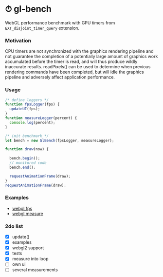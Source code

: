 # ⏱ gl-bench

WebGL performance benchmark with GPU timers from `EXT_disjoint_timer_query` extension.

### Motivation
CPU timers are not synchronized with the graphics rendering pipeline and not guarantee the completion of a potentially
large amount of graphics work accumulated before the timer is read, and will thus produce wildly inaccurate results.
readPixels() can be used to determine when previous rendering commands have been completed,
but will idle the graphics pipeline and adversely affect application performance.

### Usage
```javascript
/* define loggers */
function fpsLogger(fps) {
  updateUI(fps);
}
function measureLogger(percent) {
  console.log(percent);
}

/* init benchmark */
let bench = new GlBench(fpsLogger, measureLogger);

function draw(now) {
  
  bench.begin();
  // monitored code
  bench.end();

  requestAnimationFrame(draw);
}
requestAnimationFrame(draw);
```

### Examples
- [webgl fps](https://munrocket.github.io/gl-bench/examples/webgl1-fps.html)
- [webgl measure](https://munrocket.github.io/gl-bench/examples/webgl1-measure.html)

### 2do list
- [x] update()
- [x] examples
- [x] webgl2 support
- [x] tests
- [x] measure into loop
- [ ] own ui
- [ ] several measurements